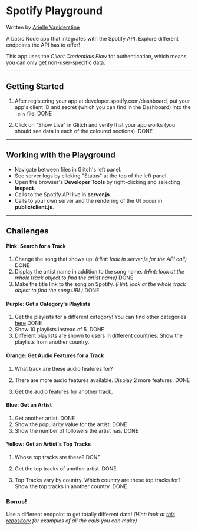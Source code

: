 Spotify Playground
=========================

Written by [Arielle Vaniderstine](https://twitter.com/imariari)

A basic Node app that integrates with the Spotify API. Explore different endpoints the API has to offer!

This app uses the *Client Credentials Flow* for authentication, which means you can only get non-user-specific data.

-----

## Getting Started

1. After registering your app at developer.spotify.com/dashboard, put your app's client ID and secret (which you can find in the Dashboard) into the `.env` file.
DONE

2. Click on "Show Live" in Glitch and verify that your app works (you should see data in each of the coloured sections).
DONE
-----

## Working with the Playground

- Navigate between files in Glitch's left panel.
- See server logs by clicking "Status" at the top of the left panel.
- Open the browser's **Developer Tools** by right-clicking and selecting **Inspect**.
- Calls to the Spotify API live in **server.js**.
- Calls to your own server and the rendering of the UI occur in **public/client.js**.

-----

## Challenges

#### Pink: Search for a Track

1. Change the song that shows up. *(Hint: look in server.js for the API call)*
DONE
2. Display the artist name in addition to the song name. *(Hint: look at the whole track object to find the artist name)*
DONE
3. Make the title link to the song on Spotify. *(Hint: look at the whole track object to find the song URL)*
DONE
#### Purple: Get a Category's Playlists

1. Get the playlists for a different category! You can find other categories [here](https://beta.developer.spotify.com/console/get-browse-categories/)
DONE
2. Show 10 playlists instead of 5.
DONE
3. Different playlists are shown to users in different countries. Show the playlists from another country.

#### Orange: Get Audio Features for a Track

1. What track are these audio features for?

2. There are more audio features available. Display 2 more features.
DONE
3. Get the audio features for another track.

#### Blue: Get an Artist

1. Get another artist.
DONE
2. Show the popularity value for the artist.
DONE
3. Show the number of followers the artist has.
DONE
#### Yellow: Get an Artist's Top Tracks

1. Whose top tracks are these?
DONE
2. Get the top tracks of another artist.
DONE

3. Top Tracks vary by country. Which country are these top tracks for? Show the top tracks in another country.
DONE

### Bonus!

Use a different endpoint to get totally different data! *(Hint: look at [this repository](https://github.com/thelinmichael/spotify-web-api-node/) for examples of all the calls you can make)*

